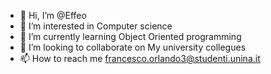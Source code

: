 - 👋 Hi, I’m @Effeo
- 👀 I’m interested in Computer science
- 🌱 I’m currently learning Object Oriented programming
- 💞️ I’m looking to collaborate on My university collegues 
- 📫 How to reach me francesco.orlando3@studenti.unina.it

<!---
Effeo/Effeo is a ✨ special ✨ repository because its `README.md` (this file) appears on your GitHub profile.
You can click the Preview link to take a look at your changes.
--->
